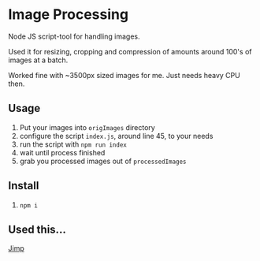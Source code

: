 # Image Processing

Node JS script-tool for handling images.

Used it for resizing, cropping and compression of amounts around 100's of images at a batch.

Worked fine with ~3500px sized images for me. Just needs heavy CPU then.

## Usage

1. Put your images into `origImages` directory
1. configure the script `index.js`, around line 45, to your needs
1. run the script with `npm run index`
1. wait until process finished 
1. grab you processed images out of `processedImages`

## Install

1. `npm i`

## Used this...

[Jimp](https://www.npmjs.com/package/jimp)

